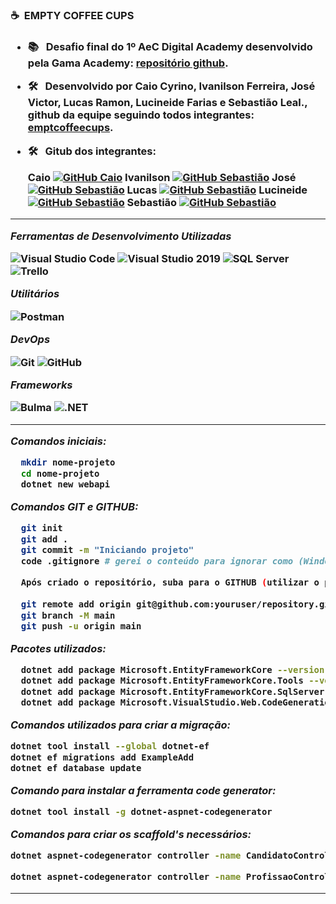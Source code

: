 <h3> ☕ &nbsp;EMPTY COFFEE CUPS <h3/>
  
- 📚 &nbsp; Desafio final do 1º **AeC Digital Academy** desenvolvido pela Gama Academy: <a href="https://github.com/educacao-gama/desafios-gama/tree/main/banco%20de%20curriculos/">repositório github</a>.
- 🛠 &nbsp; Desenvolvido por **Caio Cyrino, Ivanilson Ferreira, José Victor, Lucas Ramon, Lucineide Farias e Sebastião Leal.**, github da equipe seguindo todos integrantes: <a href="https://github.com/emptcoffeecups/">emptcoffeecups</a>.
- 🛠 &nbsp; Gitub dos integrantes:
  
  Caio [![GitHub Caio]( https://img.shields.io/github/followers/sbstleal?label=Caio&style=social)](https://github.com/sbstleal)
  Ivanilson [![GitHub Sebastião]( https://img.shields.io/github/followers/sbstleal?label=Ivanilson&style=social)](https://github.com/sbstleal)
  José [![GitHub Sebastião]( https://img.shields.io/github/followers/sbstleal?label=José&style=social)](https://github.com/sbstleal)
  Lucas [![GitHub Sebastião]( https://img.shields.io/github/followers/sbstleal?label=Lucas&style=social)](https://github.com/sbstleal)
  Lucineide [![GitHub Sebastião]( https://img.shields.io/github/followers/sbstleal?label=Lucineide&style=social)](https://github.com/sbstleal)
  Sebastião [![GitHub Sebastião]( https://img.shields.io/github/followers/sbstleal?label=Sebastião&style=social)](https://github.com/sbstleal)
  
  
 ---
  
 *Ferramentas de Desenvolvimento Utilizadas*

  ![Visual Studio Code](https://img.shields.io/badge/-Visual%20Studio%20Code-333333?style=flat&logo=visual-studio-code&logoColor=007ACC)
  ![Visual Studio 2019](https://img.shields.io/badge/-Visual%20Studio%202019%20Community-333333?style=flat&logo=visual-studio&logoColor=9900CC)
  ![SQL Server](https://img.shields.io/badge/-SQL%20Server-333333?style=flat&logo=SQLserver&logoColor=007ACC)
  ![Trello](https://img.shields.io/badge/-Trello-333333?style=flat&logo=trello&logoColor=007ACC)

 *Utilitários*

  ![Postman](https://img.shields.io/badge/-Postman-333333?style=flat&logo=postman)
  
 *DevOps*

  ![Git](https://img.shields.io/badge/-Git-333333?style=flat&logo=git)
  ![GitHub](https://img.shields.io/badge/-GitHub-333333?style=flat&logo=github)
  
*Frameworks*
  
  ![Bulma](https://img.shields.io/badge/-Bulma-333333?style=flat&logo=Bulma)
  ![.NET](https://img.shields.io/badge/-DotNET%20Core-333333?style=flat&logo=DotNetCore)
  
 ---
  
*Comandos iniciais:*
``` bash
  mkdir nome-projeto
  cd nome-projeto
  dotnet new webapi
```

*Comandos GIT e GITHUB:*
``` bash
  git init
  git add .
  git commit -m "Iniciando projeto"
  code .gitignore # gerei o conteúdo para ignorar como (Windows, Linux, Mac, DotnetCore, VisualStudioCore) no link: <a href="https://www.toptal.com/developers/gitignore">GITIGONRE.IO</a>.
  
  Após criado o repositório, suba para o GITHUB (utilizar o primeiro comando que o GITHUB fornece):
  
  git remote add origin git@github.com:youruser/repository.git
  git branch -M main
  git push -u origin main
```

*Pacotes utilizados:*
``` bash
  dotnet add package Microsoft.EntityFrameworkCore --version 5.0.9
  dotnet add package Microsoft.EntityFrameworkCore.Tools --version 5.0.9
  dotnet add package Microsoft.EntityFrameworkCore.SqlServer --version 5.0.9
  dotnet add package Microsoft.VisualStudio.Web.CodeGeneration.Design --version 5.0.2
```

*Comandos utilizados para criar a migração:*
``` bash
dotnet tool install --global dotnet-ef
dotnet ef migrations add ExampleAdd
dotnet ef database update
```

*Comando para instalar a ferramenta code generator:*
``` bash
dotnet tool install -g dotnet-aspnet-codegenerator
```

*Comandos para criar os scaffold's necessários:*
``` bash
dotnet aspnet-codegenerator controller -name CandidatoController -async -api -m Candidato -dc DbContexto -outDir Controllers

dotnet aspnet-codegenerator controller -name ProfissaoController -async -api -m Profissao -dc DbContexto -outDir Controllers

``` 
  
 ---
